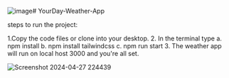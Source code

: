![image](https://github.com/raksha1408/YourDay-Weather-App-/assets/84089427/a5ead38c-fe42-424e-8334-1098927a6015)# YourDay-Weather-App

steps to run the project:

1.Copy the code files or clone into your desktop.
2. In the terminal type 
  a. npm install
  b. npm install tailwindcss
  c. npm run start
3. The weather app will run on local host 3000 and you're all set.


 ![Screenshot 2024-04-27 224439](https://github.com/raksha1408/YourDay-Weather-App-/assets/84089427/0ddf9862-c8f8-4d79-af71-c3ce09e3c31a)
